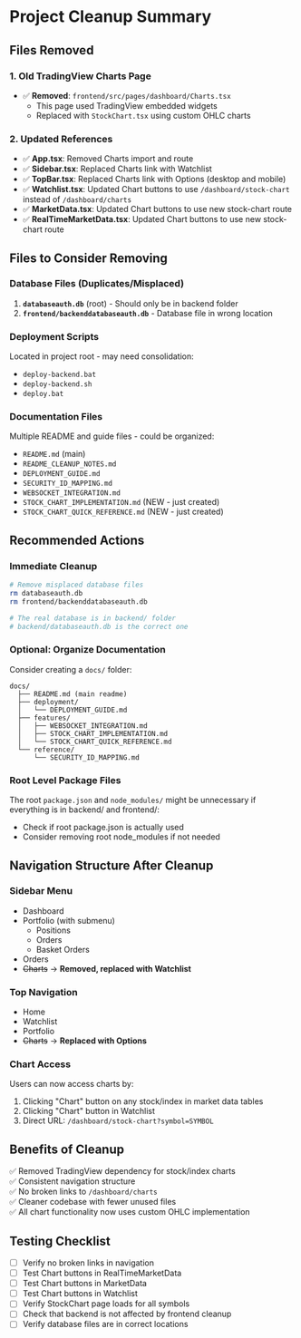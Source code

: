 # Project Cleanup Summary

## Files Removed

### 1. Old TradingView Charts Page
- ✅ **Removed**: `frontend/src/pages/dashboard/Charts.tsx`
  - This page used TradingView embedded widgets
  - Replaced with `StockChart.tsx` using custom OHLC charts

### 2. Updated References
- ✅ **App.tsx**: Removed Charts import and route
- ✅ **Sidebar.tsx**: Replaced Charts link with Watchlist
- ✅ **TopBar.tsx**: Replaced Charts link with Options (desktop and mobile)
- ✅ **Watchlist.tsx**: Updated Chart buttons to use `/dashboard/stock-chart` instead of `/dashboard/charts`
- ✅ **MarketData.tsx**: Updated Chart buttons to use new stock-chart route
- ✅ **RealTimeMarketData.tsx**: Updated Chart buttons to use new stock-chart route

## Files to Consider Removing

### Database Files (Duplicates/Misplaced)
1. **`databaseauth.db`** (root) - Should only be in backend folder
2. **`frontend/backenddatabaseauth.db`** - Database file in wrong location

### Deployment Scripts
Located in project root - may need consolidation:
- `deploy-backend.bat`
- `deploy-backend.sh`  
- `deploy.bat`

### Documentation Files
Multiple README and guide files - could be organized:
- `README.md` (main)
- `README_CLEANUP_NOTES.md`
- `DEPLOYMENT_GUIDE.md`
- `SECURITY_ID_MAPPING.md`
- `WEBSOCKET_INTEGRATION.md`
- `STOCK_CHART_IMPLEMENTATION.md` (NEW - just created)
- `STOCK_CHART_QUICK_REFERENCE.md` (NEW - just created)

## Recommended Actions

### Immediate Cleanup
```bash
# Remove misplaced database files
rm databaseauth.db
rm frontend/backenddatabaseauth.db

# The real database is in backend/ folder
# backend/databaseauth.db is the correct one
```

### Optional: Organize Documentation
Consider creating a `docs/` folder:
```
docs/
  ├── README.md (main readme)
  ├── deployment/
  │   └── DEPLOYMENT_GUIDE.md
  ├── features/
  │   ├── WEBSOCKET_INTEGRATION.md
  │   ├── STOCK_CHART_IMPLEMENTATION.md
  │   └── STOCK_CHART_QUICK_REFERENCE.md
  └── reference/
      └── SECURITY_ID_MAPPING.md
```

### Root Level Package Files
The root `package.json` and `node_modules/` might be unnecessary if everything is in backend/ and frontend/:
- Check if root package.json is actually used
- Consider removing root node_modules if not needed

## Navigation Structure After Cleanup

### Sidebar Menu
- Dashboard
- Portfolio (with submenu)
  - Positions
  - Orders  
  - Basket Orders
- Orders
- ~~Charts~~ → **Removed, replaced with Watchlist**

### Top Navigation
- Home
- Watchlist
- Portfolio
- ~~Charts~~ → **Replaced with Options**

### Chart Access
Users can now access charts by:
1. Clicking "Chart" button on any stock/index in market data tables
2. Clicking "Chart" button in Watchlist
3. Direct URL: `/dashboard/stock-chart?symbol=SYMBOL`

## Benefits of Cleanup

✅ Removed TradingView dependency for stock/index charts  
✅ Consistent navigation structure  
✅ No broken links to `/dashboard/charts`  
✅ Cleaner codebase with fewer unused files  
✅ All chart functionality now uses custom OHLC implementation  

## Testing Checklist

- [ ] Verify no broken links in navigation
- [ ] Test Chart buttons in RealTimeMarketData
- [ ] Test Chart buttons in MarketData  
- [ ] Test Chart buttons in Watchlist
- [ ] Verify StockChart page loads for all symbols
- [ ] Check that backend is not affected by frontend cleanup
- [ ] Verify database files are in correct locations
